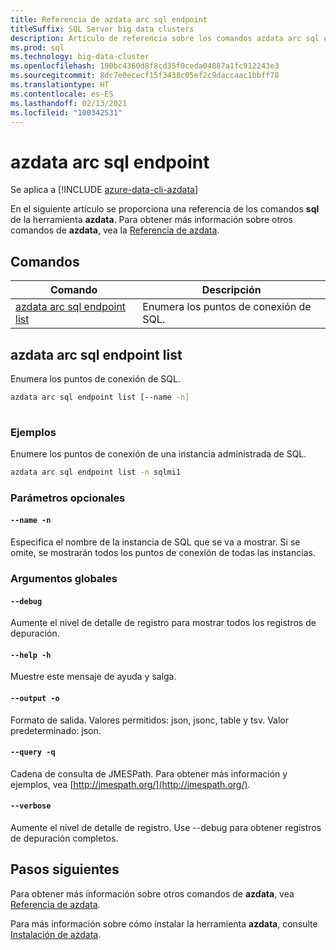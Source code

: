 ```yaml
---
title: Referencia de azdata arc sql endpoint
titleSuffix: SQL Server big data clusters
description: Artículo de referencia sobre los comandos azdata arc sql endpoint.
ms.prod: sql
ms.technology: big-data-cluster
ms.openlocfilehash: 190bc4360d8f8cd35f0ceda04887a1fc912243e3
ms.sourcegitcommit: 8dc7e0ececf15f3438c05ef2c9daccaac1bbff78
ms.translationtype: HT
ms.contentlocale: es-ES
ms.lasthandoff: 02/13/2021
ms.locfileid: "100342531"
---
```

# <a name="azdata-arc-sql-endpoint"></a>azdata arc sql endpoint

Se aplica a [!INCLUDE [azure-data-cli-azdata](../../includes/azure-data-cli-azdata.md)]

En el siguiente artículo se proporciona una referencia de los comandos **sql** de la herramienta **azdata**. Para obtener más información sobre otros comandos de **azdata**, vea la [Referencia de azdata](reference-azdata.md).

## <a name="commands"></a>Comandos
|Comando|Descripción|
| --- | --- |
[azdata arc sql endpoint list](#azdata-arc-sql-endpoint-list) | Enumera los puntos de conexión de SQL.
## <a name="azdata-arc-sql-endpoint-list"></a>azdata arc sql endpoint list
Enumera los puntos de conexión de SQL.
```bash
azdata arc sql endpoint list [--name -n] 
                             
```
### <a name="examples"></a>Ejemplos
Enumere los puntos de conexión de una instancia administrada de SQL.
```bash
azdata arc sql endpoint list -n sqlmi1
```
### <a name="optional-parameters"></a>Parámetros opcionales
#### `--name -n`
Especifica el nombre de la instancia de SQL que se va a mostrar. Si se omite, se mostrarán todos los puntos de conexión de todas las instancias.
### <a name="global-arguments"></a>Argumentos globales
#### `--debug`
Aumente el nivel de detalle de registro para mostrar todos los registros de depuración.
#### `--help -h`
Muestre este mensaje de ayuda y salga.
#### `--output -o`
Formato de salida.  Valores permitidos: json, jsonc, table y tsv.  Valor predeterminado: json.
#### `--query -q`
Cadena de consulta de JMESPath. Para obtener más información y ejemplos, vea [http://jmespath.org/](http://jmespath.org/).
#### `--verbose`
Aumente el nivel de detalle de registro. Use --debug para obtener registros de depuración completos.

## <a name="next-steps"></a>Pasos siguientes

Para obtener más información sobre otros comandos de **azdata**, vea [Referencia de azdata](reference-azdata.md). 

Para más información sobre cómo instalar la herramienta **azdata**, consulte [Instalación de azdata](..\install\deploy-install-azdata.md).
